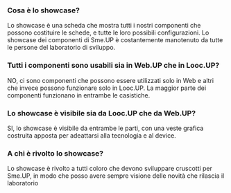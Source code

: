 ### **Cosa è lo showcase?**

Lo showcase è una scheda che mostra tutti i nostri componenti che possono costituire le schede, e tutte le loro possibili configurazioni. Lo showcase dei componenti di Sme.UP è costantemente manotenuto da tutte le persone del laboratorio di sviluppo.

### **Tutti i componenti sono usabili sia in Web.UP che in Looc.UP?**

NO, ci sono componenti che possono essere utilizzati solo in Web e altri che invece possono funzionare solo in Looc.UP. La maggior parte dei componenti funzionano in entrambe le casistiche.

### **Lo showcase è visibile sia da Looc.UP che da Web.UP?**

SI, lo showcase è visibile da entrambe le parti, con una veste grafica costruita apposta per adeattarsi alla tecnologia e al device.

### **A chi è rivolto lo showcase?**

Lo showcase è rivolto a tutti coloro che devono sviluppare cruscotti per Sme.UP, in modo che posso avere sempre visione delle novità che rilascia il laboratorio

